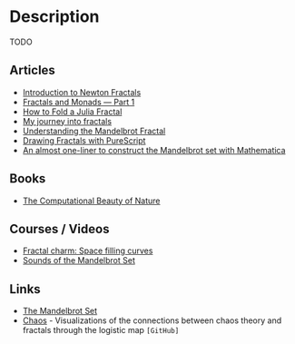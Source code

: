 # Description

TODO


## Articles

- [Introduction to Newton Fractals](https://ryhl.io/blog/newton-intro/)
- [Fractals and Monads — Part 1](https://dkwise.wordpress.com/2019/01/18/fractals-and-monads/)
- [How to Fold a Julia Fractal](https://acko.net/blog/how-to-fold-a-julia-fractal/)
- [My journey into fractals](https://medium.com/@bananaft/my-journey-into-fractals-d25ebc6c4dc2)
- [Understanding the Mandelbrot Fractal](https://explore.paulbutler.org/fractal/)
- [Drawing Fractals with PureScript](https://blog.drewolson.org/drawing-fractals-with-purescript)
- [An almost one-liner to construct the Mandelbrot set with Mathematica](https://ekamperi.github.io/math/2020/12/01/mandelbrot-set-one-liner.html)


## Books

- [The Computational Beauty of Nature](https://mitpress.mit.edu/books/computational-beauty-nature)


## Courses / Videos

- [Fractal charm: Space filling curves](https://youtu.be/RU0wScIj36o)
- [Sounds of the Mandelbrot Set](https://youtu.be/GiAj9WW1OfQ)


## Links

- [The Mandelbrot Set](http://tilde.club/~david/m/#)
- [Chaos](https://github.com/jonnyhyman/Chaos) - Visualizations of the connections between chaos theory and fractals through the logistic map `[GitHub]`
